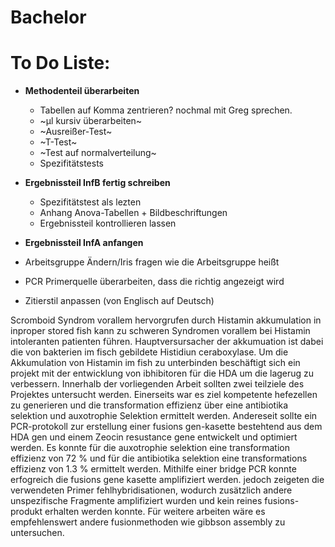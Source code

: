 # Bachelor

# To Do Liste:

* **Methodenteil überarbeiten**
   + Tabellen auf Komma zentrieren? nochmal mit Greg sprechen.
   + ~µl kursiv überarbeiten~
   + ~Ausreißer-Test~
   + ~T-Test~
   + ~Test auf normalverteilung~
   + Spezifitätstests
 
* **Ergebnissteil InfB fertig schreiben**
   + Spezifitätstest als lezten
   + Anhang Anova-Tabellen + Bildbeschriftungen
   + Ergebnissteil kontrollieren lassen
  
* **Ergebnissteil InfA anfangen**
* Arbeitsgruppe Ändern/Iris fragen wie die Arbeitsgruppe heißt
* PCR Primerquelle überarbeiten, dass die richtig angezeigt wird
* Zitierstil anpassen (von Englisch auf Deutsch) 

Scromboid Syndrom vorallem hervorgrufen durch Histamin akkumulation in inproper stored fish kann zu schweren Syndromen vorallem bei Histamin intoleranten patienten führen. Hauptversursacher der akkumuation ist dabei die von bakterien im fisch gebildete Histidiun ceraboxylase. Um die Akkumulation von Histamin im fish zu unterbinden beschäftigt sich ein projekt mit der entwicklung von ibhibitoren für die HDA um die lagerug zu verbessern. Innerhalb der vorliegenden Arbeit sollten zwei teilziele des Projektes untersucht werden. Einerseits war es ziel kompetente hefezellen zu generieren und die transformation effizienz über eine antibiotika selektion und auxotrophie Selektion ermittelt werden. Andereseit sollte ein PCR-protokoll zur erstellung einer fusions gen-kasette bestehtend aus dem HDA gen und einem Zeocin resustance gene entwickelt und optimiert werden.
Es konnte für die auxotrophie selektion eine transformation effizienz von 72 % und für die antibiotika selektion eine transformations effizienz von 1.3 % ermittelt werden. Mithilfe einer bridge PCR konnte erfogreich die fusions gene kasette amplifiziert werden. jedoch zeigeten die verwendeten Primer fehlhybridisationen, wodurch zusätzlich andere unspezifische Fragmente amplifiziert wurden und kein reines fusions-produkt erhalten werden konnte. Für weitere arbeiten wäre es empfehlenswert andere fusionmethoden wie gibbson assembly zu untersuchen.
